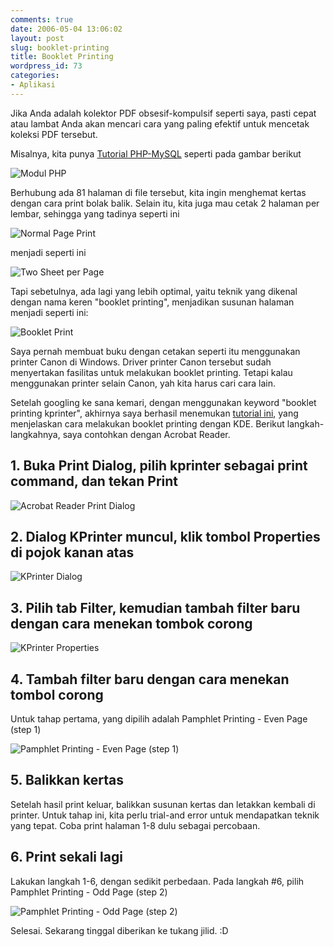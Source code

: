 ```yaml
---
comments: true
date: 2006-05-04 13:06:02
layout: post
slug: booklet-printing
title: Booklet Printing
wordpress_id: 73
categories:
- Aplikasi
---
```


Jika Anda adalah kolektor PDF obsesif-kompulsif seperti saya, pasti cepat atau lambat Anda akan mencari cara yang paling efektif untuk mencetak koleksi PDF tersebut.

Misalnya, kita punya [Tutorial PHP-MySQL](http://ikc.cbn.net.id/umum/endy-php.php) seperti pada gambar berikut

![Modul PHP](http://endy.artivisi.com/blog/wp-content/uploads/2006/05/endy-php.png)

Berhubung ada 81 halaman di file tersebut, kita ingin menghemat kertas dengan cara print bolak balik. Selain itu, kita juga mau cetak 2 halaman per lembar, sehingga yang tadinya seperti ini

![Normal Page Print](http://endy.artivisi.com/blog/wp-content/uploads/2006/05/normal.png)

menjadi seperti ini

![Two Sheet per Page](http://endy.artivisi.com/blog/wp-content/uploads/2006/05/2sheet.png)

Tapi sebetulnya, ada lagi yang lebih optimal, yaitu teknik yang dikenal dengan nama keren "booklet printing", menjadikan susunan halaman menjadi seperti ini: 

![Booklet Print](http://endy.artivisi.com/blog/wp-content/uploads/2006/05/booklet.png)

Saya pernah membuat buku dengan cetakan seperti itu menggunakan printer Canon di Windows. Driver printer Canon tersebut sudah menyertakan fasilitas untuk melakukan booklet printing. Tetapi kalau menggunakan printer selain Canon, yah kita harus cari cara lain. 

Setelah googling ke sana kemari, dengan menggunakan keyword "booklet printing kprinter", akhirnya saya berhasil menemukan [tutorial ini](http://wiki.scribus.net/index.php/How_to_make_a_booklet), yang menjelaskan cara melakukan booklet printing dengan KDE. Berikut langkah-langkahnya, saya contohkan dengan Acrobat Reader. 



## 1. Buka Print Dialog, pilih kprinter sebagai print command, dan tekan Print



![Acrobat Reader Print Dialog](http://endy.artivisi.com/blog/wp-content/uploads/2006/05/acroprint.png)



## 2. Dialog KPrinter muncul, klik tombol Properties di pojok kanan atas



![KPrinter Dialog](http://endy.artivisi.com/blog/wp-content/uploads/2006/05/kprinter.png)



## 3. Pilih tab Filter, kemudian tambah filter baru dengan cara menekan tombok corong



![KPrinter Properties](http://endy.artivisi.com/blog/wp-content/uploads/2006/05/kprinter-properties.png)



## 4. Tambah filter baru dengan cara menekan tombol corong


Untuk tahap pertama, yang dipilih adalah Pamphlet Printing - Even Page (step 1)

![Pamphlet Printing - Even Page (step 1)](http://endy.artivisi.com/blog/wp-content/uploads/2006/05/kprinter-select-filter-1.png)



## 5. Balikkan kertas


Setelah hasil print keluar, balikkan susunan kertas dan letakkan kembali di printer. Untuk tahap ini, kita perlu trial-and error untuk mendapatkan teknik yang tepat. Coba print halaman 1-8 dulu sebagai percobaan. 



## 6. Print sekali lagi


Lakukan langkah 1-6, dengan sedikit perbedaan. Pada langkah #6, pilih Pamphlet Printing - Odd Page (step 2)

![Pamphlet Printing - Odd Page (step 2)](http://endy.artivisi.com/blog/wp-content/uploads/2006/05/kprinter-select-filter-2.png)

Selesai. Sekarang tinggal diberikan ke tukang jilid. :D

